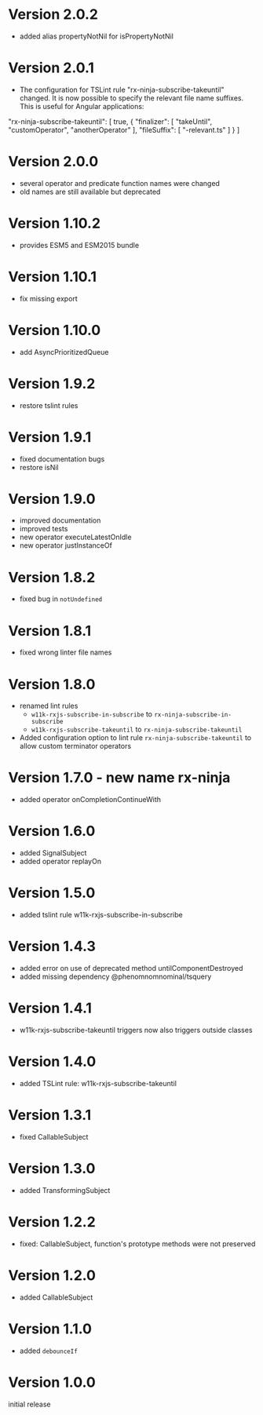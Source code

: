 
# Version 2.0.2

- added alias propertyNotNil for isPropertyNotNil


# Version 2.0.1

- The configuration for TSLint rule "rx-ninja-subscribe-takeuntil" changed. It is now possible to specify the relevant file name suffixes. This is useful for Angular applications:

"rx-ninja-subscribe-takeuntil": [
    true,
    {
        "finalizer": [
            "takeUntil",
            "customOperator",
            "anotherOperator"
        ],
        "fileSuffix": [
            "-relevant.ts"
        ]
    }
]

# Version 2.0.0

- several operator and predicate function names were changed
- old names are still available but deprecated

# Version 1.10.2

- provides ESM5 and ESM2015 bundle

# Version 1.10.1

- fix missing export

# Version 1.10.0

- add AsyncPrioritizedQueue

# Version 1.9.2

- restore tslint rules

# Version 1.9.1

- fixed documentation bugs
- restore isNil

# Version 1.9.0

- improved documentation
- improved tests
- new operator executeLatestOnIdle
- new operator justInstanceOf

# Version 1.8.2

- fixed bug in `notUndefined`


# Version 1.8.1

- fixed wrong linter file names


# Version 1.8.0

- renamed lint rules
    - `w11k-rxjs-subscribe-in-subscribe` to `rx-ninja-subscribe-in-subscribe`
    - `w11k-rxjs-subscribe-takeuntil` to `rx-ninja-subscribe-takeuntil`
- Added configuration option to lint rule `rx-ninja-subscribe-takeuntil` to allow custom terminator operators 


# Version 1.7.0 - new name rx-ninja

- added operator onCompletionContinueWith

# Version 1.6.0

- added SignalSubject
- added operator replayOn


# Version 1.5.0

- added tslint rule w11k-rxjs-subscribe-in-subscribe


# Version 1.4.3

- added error on use of deprecated method untilComponentDestroyed 
- added missing dependency @phenomnomnominal/tsquery


# Version 1.4.1

- w11k-rxjs-subscribe-takeuntil triggers now also triggers outside classes


# Version 1.4.0

- added TSLint rule: w11k-rxjs-subscribe-takeuntil


# Version 1.3.1

- fixed CallableSubject


# Version 1.3.0

- added TransformingSubject


# Version 1.2.2

- fixed: CallableSubject, function's prototype methods were not preserved


# Version 1.2.0

- added CallableSubject


# Version 1.1.0

- added `debounceIf`


# Version 1.0.0

initial release
